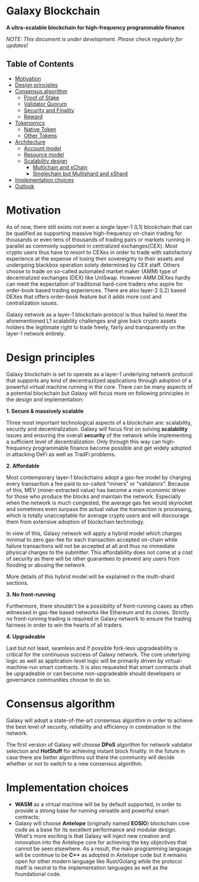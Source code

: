 # Galaxy Blockchain
**A ultra-scalable blockchain for high-frequency programmable finance**


_NOTE: This document is under development. Please check regularly for updates!_

## Table of Contents

- [Motivation](#motivation)
- [Design principles](#design-principles)
- [Consensus algorithm](#consensus-and-validator-quorum)
  * [Proof of Stake](#proof-of-staked-authority)
  * [Validator Quorum](#validator-quorum)
  * [Security and Finality](#security-and-finality)
  * [Reward](#reward)
- [Tokenomics](#token-economy)
  * [Native Token](#native-token)
  * [Other Tokens](#other-tokens)
- [Architecture](#architecture)
  * [Account model](#cross-chain-transfer)
  * [Resource model](#bc-to-bsc-architecture)
  * [Scalability design](#bsc-to-bc-architecture)
    * [Multichain and xChain](#multichain-and-xchain)
    * [Singlechain but Multishard and xShard](#Singlechain-but-multishard-and-xshard)
- [Implementation choices](#implementation-choices)
- [Outlook](#outlook)
# Motivation
As of now, there still exists not even a single layer-1 (L1) blockchain that can be qualified as supporting massive high-frequency on-chain trading for thousands or even tens of thousands of trading pairs or markets running in parallel as commonly supported in centralized exchanges(CEX). Most crypto users thus have to resort to CEXes in order to trade with satisfactory experience at the expense of losing their sovereignty to their assets and undergoing blackbox operation solely determined by CEX staff. Others choose to trade on so-called automated market maker (AMM) type of decentralized exchanges (DEX) like UniSwap. However AMM DEXes hardly can meet the expectation of traditional hard-core traders who aspire for order-book based trading experiences. There are also layer-2 (L2) based DEXes that offers order-book feature but it adds more cost and centralization issues.

Galaxy network as a layer-1 blockchain protocol is thus hailed to meet the aforementioned L1 scalability challenges and give back crypto assets holders the legitimate right to trade freely, fairly and transparently on the layer-1 network entirely.

# Design principles

Galaxy blockchain is set to operate as a layer-1 underlying network protocol that supports any kind of decentrazlized applications through adoption of a powerful virtual machine running in the core. There can be many aspects of a potential blockchain but Galaxy will focus more on following principles in the design and implementation: 

**1. Secure & massively scalable**

Three most important technological aspects of a blockchain are: scalability, security and decentralization. Galaxy will focus first on solving **scalability** issues and ensuring the overall **security** of the network while implementing a sufficient level of decentralization. Only through this way can high-frequency programmable finance become possible and get widely adopted in attacking DeFi as well as TradFi problems.

**2. Affordable**

Most contemporary layer-1 blockchains adopt a gas-fee model by charging every transaction a fee paid to so-called "miners" or "validators". Because of this, MEV (miner-extracted value) has become a main economic driver for those who produce the blocks and maintain the network. Especially when the network is much congested, the average gas fee would skyrocket and sometimes even surpass the actual value the transaction is processing, which is totally unacceptable for average crypto users and will discourage them from extensive adoption of blockchain technology. 

In view of this, Galaxy network will apply a hybrid model which charges minimal to zero gas-fee for each transaction accepted on-chain while failure transactions will not be accepted at all and thus no immediate physical charges to the submitter. This affordability does not come at a cost of security as there will be other guarantees to prevent any users from flooding or abusing the network.

More details of this hybrid model will be explained in the multi-shard sections.

**3. No front-running**

Furthermore, there shouldn't be a possibility of front-running cases as often witnessed in gas-fee based networks like Ethereum and its clones. Strictly no front-running trading is required in Galaxy network to ensure the trading fairness in order to win the hearts of all traders.

**4. Upgradeable**

Last but not least, seamless and if possible fork-less upgradeability is critical for the continuous success of Galaxy network. The core underlying logic as well as application-level logic will be primarily driven by virtual-machine-run smart contracts. It is also requested that smart contracts shall be upgradeable or can become non-upgradeable should developers or governance communities choose to do so. 

# Consensus algorithm

Galaxy will adopt a state-of-the-art consensus algorithm in order to achieve the best level of security, reliability and efficiency in combination in the network.

The first version of Galaxy will choose **DPoS** algorithm for network validator selection and **HotStuff** for achieving instant block finality. In the future in case there are better algorithms out there the community will decide whether or not to switch to a new consensus algorithm.

# Implementation choices

- **WASM** as a virtual machine will be by default supported, in order to provide a strong base for running versatile and powerful smart contracts;
- Galaxy will choose **Antelope** (originally named **EOSIO**) blockchain core code as a base for its excellent performance and modular design. What's more exciting is that Galaxy will inject new creation and innovation into the Antelope core for achieving the key objectives that cannot be seen elsewhere. As a result, the main programming language will be continue to be **C++** as adopted in Antelope code but it remains open for other modern language like Rust/Golang while the protocol itself is neutral to the implementation languages as well as the foundational code.